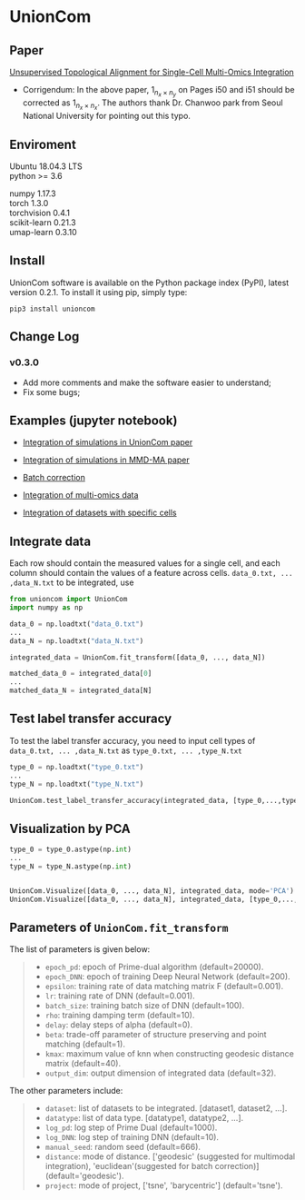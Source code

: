 # UnionCom

## Paper
[Unsupervised Topological Alignment for Single-Cell Multi-Omics Integration](https://academic.oup.com/bioinformatics/article/36/Supplement_1/i48/5870490)

+ Corrigendum: In the above paper, $1_{n_x\times n_y}$ on Pages i50 and i51 should be corrected as $1_{n_x\times n_x}$. The authors thank Dr. Chanwoo park from Seoul National University for pointing out this typo.

## Enviroment
Ubuntu 18.04.3 LTS  
python >= 3.6

numpy 1.17.3  
torch 1.3.0  
torchvision 0.4.1  
scikit-learn 0.21.3  
umap-learn 0.3.10

## Install
UnionCom software is available on the Python package index (PyPI), latest version 0.2.1. To install it using pip, simply type:
```
pip3 install unioncom
```

## Change Log
### v0.3.0
+ Add more comments and make the software easier to understand;
+ Fix some bugs;

## Examples (jupyter notebook)

+ [Integration of simulations in UnionCom paper](https://github.com/caokai1073/UnionCom/blob/master/Examples/Simulation_example.ipynb)

+ [Integration of simulations in MMD-MA paper](https://github.com/caokai1073/UnionCom/blob/master/Examples/Simulation_data_from_MMD-MA.ipynb)

+ [Batch correction](https://github.com/caokai1073/UnionCom/blob/master/Examples/Batch_correction_example.ipynb)

+ [Integration of multi-omics data](https://github.com/caokai1073/UnionCom/blob/master/Examples/scGEM_and_scNMT_example.ipynb)

+ [Integration of datasets with specific cells](https://github.com/caokai1073/UnionCom/blob/master/Examples/dataset-specific_example.ipynb)


## Integrate data
Each row should contain the measured values for a single cell, and each column should contain the values of a feature across cells.
```data_0.txt, ... ,data_N.txt``` to be integrated, use

```python
from unioncom import UnionCom
import numpy as np

data_0 = np.loadtxt("data_0.txt")
...
data_N = np.loadtxt("data_N.txt")

integrated_data = UnionCom.fit_transform([data_0, ..., data_N])

matched_data_0 = integrated_data[0]
...
matched_data_N = integrated_data[N]
```

## Test label transfer accuracy
To test the label transfer accuracy, you need to input cell types of ```data_0.txt, ... ,data_N.txt``` as ```type_0.txt, ... ,type_N.txt```
```python
type_0 = np.loadtxt("type_0.txt")
...
type_N = np.loadtxt("type_N.txt")

UnionCom.test_label_transfer_accuracy(integrated_data, [type_0,...,type_N])
```

## Visualization by PCA
```python
type_0 = type_0.astype(np.int)
...
type_N = type_N.astype(np.int)


UnionCom.Visualize([data_0, ..., data_N], integrated_data, mode='PCA') # without datatype
UnionCom.Visualize([data_0, ..., data_N], integrated_data, [type_0,...,type_N], mode='PCA') # with datatype
```

## Parameters of ```UnionCom.fit_transform```

The list of parameters is given below:
> + ```epoch_pd```: epoch of Prime-dual algorithm (default=20000).
> + ```epoch_DNN```: epoch of training Deep Neural Network (default=200).
> + ```epsilon```: training rate of data matching matrix F (default=0.001).
> + ```lr```: training rate of DNN (default=0.001).
> + ```batch_size```: training batch size of DNN (default=100).
> + ```rho```: training damping term (default=10).
> + ```delay```: delay steps of alpha (default=0).
> + ```beta```: trade-off parameter of structure preserving and point matching (default=1).
> + ```kmax```: maximum value of knn when constructing geodesic distance matrix (default=40).
> + ```output_dim```: output dimension of integrated data (default=32).

The other parameters include:
> + ```dataset```: list of datasets to be integrated. [dataset1, dataset2, ...].
> + ```datatype```: list of data type. [datatype1, datatype2, ...].
> + ```log_pd```: log step of Prime Dual (default=1000).
> + ```log_DNN```: log step of training DNN (default=10).
> + ```manual_seed```: random seed (default=666).
> + ```distance```: mode of distance. ['geodesic' (suggested for multimodal integration), 'euclidean'(suggested for batch correction)] (default='geodesic').
> + ```project```: mode of project, ['tsne', 'barycentric'] (default='tsne').



